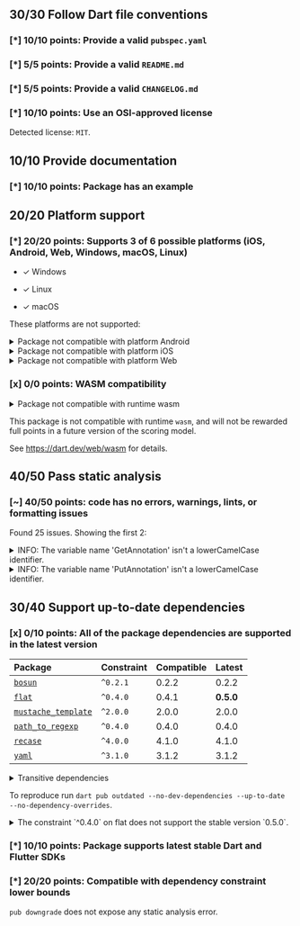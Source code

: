 ## 30/30 Follow Dart file conventions

### [*] 10/10 points: Provide a valid `pubspec.yaml`

### [*] 5/5 points: Provide a valid `README.md`

### [*] 5/5 points: Provide a valid `CHANGELOG.md`

### [*] 10/10 points: Use an OSI-approved license

Detected license: `MIT`.


## 10/10 Provide documentation

### [*] 10/10 points: Package has an example


## 20/20 Platform support

### [*] 20/20 points: Supports 3 of 6 possible platforms (iOS, Android, Web, **Windows**, **macOS**, **Linux**)

* ✓ Windows

* ✓ Linux

* ✓ macOS


These platforms are not supported:

<details>
<summary>
Package not compatible with platform Android
</summary>

Because:
* `package:steward/steward.dart` that imports:
* `package:steward/app/app.dart` that imports:
* `package:steward/router/router.dart` that imports:
* `package:steward/controllers/route_utils.dart` that imports:
* `dart:mirrors`
</details>

<details>
<summary>
Package not compatible with platform iOS
</summary>

Because:
* `package:steward/steward.dart` that imports:
* `package:steward/app/app.dart` that imports:
* `package:steward/router/router.dart` that imports:
* `package:steward/controllers/route_utils.dart` that imports:
* `dart:mirrors`
</details>

<details>
<summary>
Package not compatible with platform Web
</summary>

Because:
* `package:steward/steward.dart` that imports:
* `package:steward/app/app.dart` that imports:
* `package:steward/config/config_reader.dart` that imports:
* `dart:io`
</details>

### [x] 0/0 points: WASM compatibility

<details>
<summary>
Package not compatible with runtime wasm
</summary>

Because:
* `package:steward/steward.dart` that imports:
* `package:steward/app/app.dart` that imports:
* `package:steward/config/config_reader.dart` that imports:
* `dart:io`
</details>

This package is not compatible with runtime `wasm`, and will not be rewarded full points in a future version of the scoring model.

See https://dart.dev/web/wasm for details.


## 40/50 Pass static analysis

### [~] 40/50 points: code has no errors, warnings, lints, or formatting issues

Found 25 issues. Showing the first 2:

<details>
<summary>
INFO: The variable name 'GetAnnotation' isn't a lowerCamelCase identifier.
</summary>

`lib/controllers/route_utils.dart:79:7`

```
   ╷
79 │ final GetAnnotation = reflectClass(Get);
   │       ^^^^^^^^^^^^^
   ╵
```

To reproduce make sure you are using the [lints_core](https://pub.dev/packages/lints) and run `dart analyze lib/controllers/route_utils.dart`
</details>

<details>
<summary>
INFO: The variable name 'PutAnnotation' isn't a lowerCamelCase identifier.
</summary>

`lib/controllers/route_utils.dart:82:7`

```
   ╷
82 │ final PutAnnotation = reflectClass(Put);
   │       ^^^^^^^^^^^^^
   ╵
```

To reproduce make sure you are using the [lints_core](https://pub.dev/packages/lints) and run `dart analyze lib/controllers/route_utils.dart`
</details>


## 30/40 Support up-to-date dependencies

### [x] 0/10 points: All of the package dependencies are supported in the latest version

|Package|Constraint|Compatible|Latest|
|:-|:-|:-|:-|
|[`bosun`]|`^0.2.1`|0.2.2|0.2.2|
|[`flat`]|`^0.4.0`|0.4.1|**0.5.0**|
|[`mustache_template`]|`^2.0.0`|2.0.0|2.0.0|
|[`path_to_regexp`]|`^0.4.0`|0.4.0|0.4.0|
|[`recase`]|`^4.0.0`|4.1.0|4.1.0|
|[`yaml`]|`^3.1.0`|3.1.2|3.1.2|

<details><summary>Transitive dependencies</summary>

|Package|Constraint|Compatible|Latest|
|:-|:-|:-|:-|
|[`collection`]|-|1.18.0|1.18.0|
|[`path`]|-|1.9.0|1.9.0|
|[`source_span`]|-|1.10.0|1.10.0|
|[`string_scanner`]|-|1.2.0|1.2.0|
|[`term_glyph`]|-|1.2.1|1.2.1|
|[`tree_iterator`]|-|2.0.0|3.0.0|
</details>

To reproduce run `dart pub outdated --no-dev-dependencies --up-to-date --no-dependency-overrides`.

[`bosun`]: https://pub.dev/packages/bosun
[`flat`]: https://pub.dev/packages/flat
[`mustache_template`]: https://pub.dev/packages/mustache_template
[`path_to_regexp`]: https://pub.dev/packages/path_to_regexp
[`recase`]: https://pub.dev/packages/recase
[`yaml`]: https://pub.dev/packages/yaml
[`collection`]: https://pub.dev/packages/collection
[`path`]: https://pub.dev/packages/path
[`source_span`]: https://pub.dev/packages/source_span
[`string_scanner`]: https://pub.dev/packages/string_scanner
[`term_glyph`]: https://pub.dev/packages/term_glyph
[`tree_iterator`]: https://pub.dev/packages/tree_iterator

<details>
<summary>
The constraint `^0.4.0` on flat does not support the stable version `0.5.0`.
</summary>

Try running `dart pub upgrade --major-versions flat` to update the constraint.
</details>

### [*] 10/10 points: Package supports latest stable Dart and Flutter SDKs

### [*] 20/20 points: Compatible with dependency constraint lower bounds

`pub downgrade` does not expose any static analysis error.
